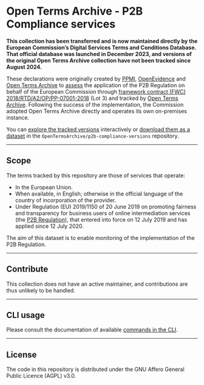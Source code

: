# Open Terms Archive - P2B Compliance services

**This collection has been transferred and is now maintained directly by the European Commission’s Digital Services Terms and Conditions Database. That official database was launched in December 2023, and versions of the original Open Terms Archive collection have not been tracked since August 2024.**

These declarations were originally created by [PPMI](https://ppmi.lt), [OpenEvidence](https://open-evidence.com) and [Open Terms Archive](https://opentermsarchive.org) to [assess](https://op.europa.eu/en/publication-detail/-/publication/a91f4a7b-5144-11ee-9220-01aa75ed71a1/language-en/format-PDF/source-search)  the application of the P2B Regulation on behalf of the European Commission through [framework contract (FWC) 2018/RTD/A2/OP/PP-07001-2018](https://etendering.ted.europa.eu/cft/cft-display.html?cftId=3490) (Lot 3) and tracked by [Open Terms Archive](https://opentermsarchive.org). Following the success of the implementation, the Commission adopted Open Terms Archive directly and operates its own on-premises instance.

You can [explore the tracked versions](https://github.com/OpenTermsArchive/p2b-compliance-versions) interactively or [download them as a dataset](https://github.com/OpenTermsArchive/p2b-compliance-versions/releases) in the `OpenTermsArchive/p2b-compliance-versions` repository.

- - -

## Scope

The terms tracked by this repository are those of services that operate:

- In the European Union.
- When available, in English; otherwise in the official language of the country of incorporation of the provider.
- Under Regulation (EU) 2019/1150 of 20 June 2019 on promoting fairness and transparency for business users of online intermediation services (the [P2B Regulation](https://eur-lex.europa.eu/legal-content/EN/TXT/?uri=celex%3A32019R1150)), that entered into force on 12 July 2019 and has applied since 12 July 2020.

The aim of this dataset is to enable monitoring of the implementation of the P2B Regulation.

- - -

## Contribute

This collection does not have an active maintainer, and contributions are thus unlikely to be handled.

- - -

## CLI usage

Please consult the documentation of available [commands in the CLI](https://docs.opentermsarchive.org/#cli).

- - -

## License

The code in this repository is distributed under the GNU Affero General Public Licence (AGPL) v3.0.
